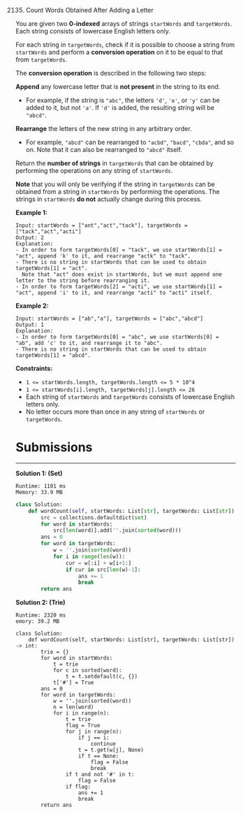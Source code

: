 2135. Count Words Obtained After Adding a Letter

You are given two **0-indexed** arrays of strings `startWords` and `targetWords`. Each string consists of lowercase English letters only.

For each string in `targetWords`, check if it is possible to choose a string from `startWords` and perform a **conversion operation** on it to be equal to that from `targetWords`.

The **conversion operation** is described in the following two steps:

**Append** any lowercase letter that is **not present** in the string to its end.
* For example, if the string is `"abc"`, the letters `'d'`, `'e'`, or `'y'` can be added to it, but not `'a'`. If `'d'` is added, the resulting string will be `"abcd"`.

**Rearrange** the letters of the new string in any arbitrary order.
* For example, `"abcd"` can be rearranged to `"acbd"`, `"bacd"`, `"cbda"`, and so on. Note that it can also be rearranged to `"abcd"` itself.

Return the **number of strings** in `targetWords` that can be obtained by performing the operations on any string of `startWords`.

**Note** that you will only be verifying if the string in `targetWords` can be obtained from a string in `startWords` by performing the operations. The strings in `startWords` **do not** actually change during this process.

 

**Example 1:**
```
Input: startWords = ["ant","act","tack"], targetWords = ["tack","act","acti"]
Output: 2
Explanation:
- In order to form targetWords[0] = "tack", we use startWords[1] = "act", append 'k' to it, and rearrange "actk" to "tack".
- There is no string in startWords that can be used to obtain targetWords[1] = "act".
  Note that "act" does exist in startWords, but we must append one letter to the string before rearranging it.
- In order to form targetWords[2] = "acti", we use startWords[1] = "act", append 'i' to it, and rearrange "acti" to "acti" itself.
```

**Example 2:**
```
Input: startWords = ["ab","a"], targetWords = ["abc","abcd"]
Output: 1
Explanation:
- In order to form targetWords[0] = "abc", we use startWords[0] = "ab", add 'c' to it, and rearrange it to "abc".
- There is no string in startWords that can be used to obtain targetWords[1] = "abcd".
```

**Constraints:**

* `1 <= startWords.length, targetWords.length <= 5 * 10^4`
* `1 <= startWords[i].length, targetWords[j].length <= 26`
* Each string of `startWords` and `targetWords` consists of lowercase English letters only.
* No letter occurs more than once in any string of `startWords` or `targetWords`.

# Submissions
---
**Solution 1: (Set)**
```
Runtime: 1101 ms
Memory: 33.9 MB
```
```python
class Solution:
    def wordCount(self, startWords: List[str], targetWords: List[str]) -> int:
        src = collections.defaultdict(set)
        for word in startWords:
            src[len(word)].add(''.join(sorted(word)))
        ans = 0
        for word in targetWords:
            w = ''.join(sorted(word))
            for i in range(len(w)):
                cur = w[:i] + w[i+1:]
                if cur in src[len(w)-1]:
                    ans += 1
                    break
        return ans
```

**Solution 2: (Trie)**
```
Runtime: 2320 ms
emory: 39.2 MB
```
```
class Solution:
    def wordCount(self, startWords: List[str], targetWords: List[str]) -> int:
        trie = {}
        for word in startWords:
            t = trie
            for c in sorted(word):
                t = t.setdefault(c, {})
            t['#'] = True
        ans = 0
        for word in targetWords:
            w = ''.join(sorted(word))
            n = len(word)
            for i in range(n):
                t = trie
                flag = True
                for j in range(n):
                    if j == i:
                        continue
                    t = t.get(w[j], None)
                    if t == None:
                        flag = False
                        break
                if t and not '#' in t:
                    flag = False
                if flag:
                    ans += 1
                    break
        return ans
```

